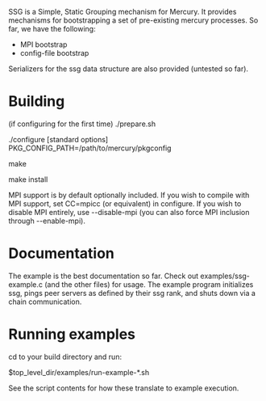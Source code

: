 SSG is a Simple, Static Grouping mechanism for Mercury. It provides
mechanisms for bootstrapping a set of pre-existing mercury processes. So
far, we have the following:

- MPI bootstrap
- config-file bootstrap

Serializers for the ssg data structure are also provided (untested so far).

# Building

(if configuring for the first time)
./prepare.sh

./configure [standard options] PKG\_CONFIG\_PATH=/path/to/mercury/pkgconfig

make

make install

MPI support is by default optionally included. If you wish to compile with MPI
support, set CC=mpicc (or equivalent) in configure. If you wish to disable MPI
entirely, use --disable-mpi (you can also force MPI inclusion through
--enable-mpi).

# Documentation

The example is the best documentation so far. Check out examples/ssg-example.c
(and the other files) for usage. The example program initializes ssg, pings
peer servers as defined by their ssg rank, and shuts down via a chain
communication.

# Running examples

cd to your build directory and run:

$top\_level\_dir/examples/run-example-\*.sh

See the script contents for how these translate to example execution.
